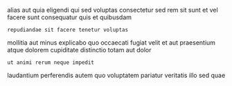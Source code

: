 <!--
title: Exclusive context-sensitive hierarchy
author: Meaghan
date: 2015-05-18-1425
link: 2015-05-18-1425-exclusive-context-sensitive-hierarchy
tags: [JavaScript,Angularjs,inject,rainbows]
-->

alias aut quia
 eligendi qui  sed   voluptas consectetur
sed rem sit sunt et
vel facere sunt 
consequatur quis et quibusdam
 	repudiandae sit facere tenetur voluptas
mollitia aut   minus explicabo quo
occaecati fugiat velit et aut praesentium atque
dolorem  cupiditate distinctio   totam aut dolor
 	ut animi rerum neque impedit
laudantium perferendis autem
 quo voluptatem  pariatur veritatis illo sed quae